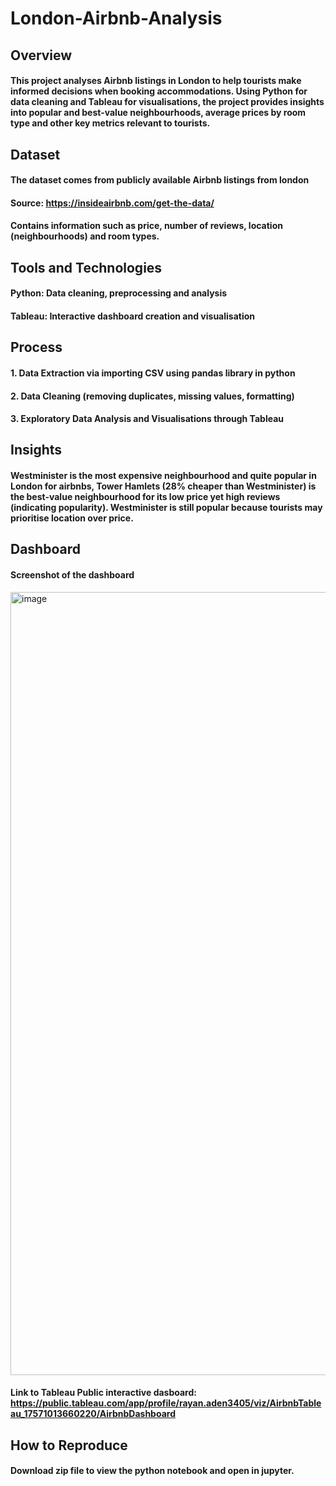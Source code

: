 # London-Airbnb-Analysis

## Overview
#### This project analyses Airbnb listings in London to help tourists make informed decisions when booking accommodations. Using Python for data cleaning and Tableau for visualisations, the project provides insights into popular and best-value neighbourhoods, average prices by room type and other key metrics relevant to tourists.

## Dataset
#### The dataset comes from publicly available Airbnb listings from london
#### Source: https://insideairbnb.com/get-the-data/
#### Contains information such as price, number of reviews, location (neighbourhoods) and room types.


## Tools and Technologies
#### Python: Data cleaning, preprocessing and analysis
#### Tableau: Interactive dashboard creation and visualisation

## Process
#### 1. Data Extraction via importing CSV using pandas library in python
#### 2. Data Cleaning (removing duplicates, missing values, formatting)
#### 3. Exploratory Data Analysis and Visualisations through Tableau


## Insights
#### Westminister is the most expensive neighbourhood and quite popular in London for airbnbs, Tower Hamlets (28% cheaper than Westminister) is the best-value neighbourhood for its low price yet high reviews (indicating popularity). Westminister is still popular because tourists may prioritise location over price.

## Dashboard
#### Screenshot of the dashboard
<img width="2066" height="1253" alt="image" src="https://github.com/user-attachments/assets/d14f73b2-c491-4a7c-a4bb-223fa09dae7d" />

#### Link to Tableau Public interactive dasboard: https://public.tableau.com/app/profile/rayan.aden3405/viz/AirbnbTableau_17571013660220/AirbnbDashboard


## How to Reproduce
#### Download zip file to view the python notebook and open in jupyter.
